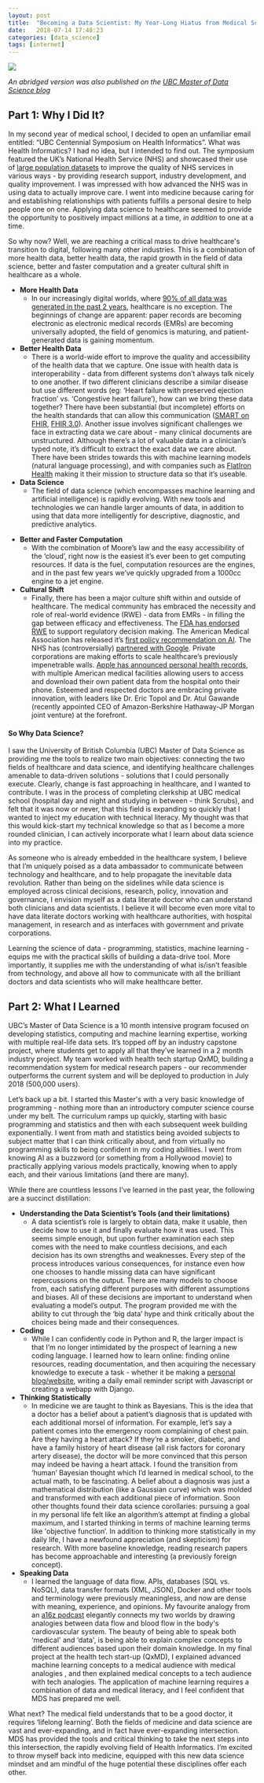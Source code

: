 ```yaml
---
layout: post
title:  "Becoming a Data Scientist: My Year-Long Hiatus from Medical School"
date:   2018-07-14 17:48:23
categories: [data_science]
tags: [internet]
---
```


![](/assets/images/blog/brain_data.png)

*An abridged version was also published on the [UBC Master of Data Science blog](https://ubc-mds.github.io/2018-07-04-becoming-a-data-scientist/)*

## Part 1: Why I Did It? 

In my second year of medical school, I decided to open an unfamiliar email entitled: “UBC Centennial Symposium on Health Informatics”. What was Health Informatics? I had no idea, but I intended to find out. The symposium featured the UK’s National Health Service (NHS) and showcased their use of [large population datasets](https://www.genomicsengland.co.uk/) to improve the quality of NHS services in various ways - by providing research support, industry development, and quality improvement. I was impressed with how advanced the NHS was in using data to actually improve care. I went into medicine because caring for and establishing relationships with patients fulfills a personal desire to help people one on one. Applying data science to healthcare seemed to provide the opportunity to positively impact millions at a time, *in addition* to one at a time.

So why now? Well, we are reaching a critical mass to drive healthcare's transition to digital, following many other industries. This is a combination of more health data, better health data, the rapid growth in the field of data science, better and faster computation and a greater cultural shift in healthcare as a whole. 

* **More Health Data**
    * In our increasingly digital worlds, where [90% of all data was generated in the past 2 years](https://web-assets.domo.com/blog/wp-content/uploads/2017/07/17_domo_data-never-sleeps-5-01.png), healthcare is no exception. The beginnings of change are apparent:  paper records are becoming electronic as electronic medical records (EMRs) are becoming universally adopted, the field of genomics is maturing, and
 patient-generated data is gaining momentum. 
* **Better Health Data**
    * There is a world-wide effort to improve the quality and accessibility of the health data that we capture. One issue with health data is interoperability - data from different systems don’t always talk nicely to one another. If two different clinicians describe a similar disease but use different words (eg: ‘Heart failure with preserved ejection fraction’ vs. ‘Congestive heart failure’), how can we bring these data together? There have been substantial (but incomplete) efforts on the health standards that can allow this communication ([SMART on FHIR](https://smarthealthit.org/), [FHIR 3.0](http://hl7.org/fhir/stu3/index.html)). Another issue involves significant challenges we face in extracting data we care about - many clinical documents are unstructured. Although there’s a lot of valuable data in a clinician’s typed note, it’s difficult to extract the exact data we care about. There have been strides towards this with machine learning models (natural language processing), and with companies such as [FlatIron Health](https://flatiron.com/) making it their mission to structure data so that it’s useable. 
* **Data Science**
    * The field of data science (which encompasses machine learning and artificial intelligence) is rapidly evolving. With new tools and technologies we can handle larger amounts of data, in addition to using that data more intelligently for descriptive, diagnostic, and predictive analytics.


<!--more--> 
   
* **Better and Faster Computation**
    * With the combination of Moore’s law and the easy accessibility of the ‘cloud’, right now is the easiest it’s ever been to get computing resources. If data is the fuel, computation resources are the engines, and in the past few years we’ve quickly upgraded from a 1000cc engine to a jet engine.
* **Cultural Shift**
    * Finally, there has been a major culture shift within and outside of healthcare. The medical community has embraced the necessity and role of real-world evidence (RWE) - data from EMRs - in filling the gap between efficacy and effectiveness. The [FDA has endorsed RWE](https://www.fda.gov/downloads/medicaldevices/deviceregulationandguidance/guidancedocuments/ucm513027.pdf) to support regulatory decision making. The American Medical Association has released it’s [first policy recommendation on AI](https://www.ama-assn.org/ama-passes-first-policy-recommendations-augmented-intelligence). The NHS has (controversially) [partnered with Google](https://deepmind.com/blog/streams-and-ai/). Private corporations are making efforts to scale healthcare’s previously impenetrable walls. [Apple has announced personal health records](https://www.apple.com/newsroom/2018/01/apple-announces-effortless-solution-bringing-health-records-to-iPhone/), with multiple American medical facilities allowing users to access and download their own patient data from the hospital onto their phone. Esteemed and respected doctors are embracing private innovation, with leaders like Dr. Eric Topol and Dr. Atul Gawande (recently appointed CEO of Amazon-Berkshire Hathaway-JP Morgan joint venture) at the forefront.

#### So Why Data Science? 

I saw the University of British Columbia (UBC) Master of Data Science as providing me the tools to realize two main objectives: connecting the two fields of healthcare and data science, and identifying healthcare challenges amenable to data-driven solutions - solutions that I could personally execute. Clearly, change is fast approaching in healthcare, and I wanted to contribute. I was in the process of completing clerkship at UBC medical school (hospital day and night and studying in between - think Scrubs), and felt that it was now or never, that this field is expanding so quickly that I wanted to inject my education with technical literacy. My thought was that this would kick-start my technical knowledge so that as I become a more rounded clinician, I can actively incorporate what I learn about data science into my practice. 

As someone who is already embedded in the healthcare system, I believe that I’m uniquely poised as a data ambassador to communicate between technology and healthcare, and to help propagate the inevitable data revolution. Rather than being on the sidelines while data science is employed across clinical decisions, research, policy, innovation and governance, I envision myself as a data literate doctor who can understand both clinicians and data scientists. I believe it will become even more vital to have data literate doctors working with healthcare authorities, with hospital management, in research and as interfaces with government and private corporations. 

Learning the science of data - programming, statistics, machine learning - equips me with the practical skills of building a data-drive tool. More importantly, it supplies me with the understanding of what is/isn’t feasible from technology, and above all how to communicate with all the brilliant doctors and data scientists who will make healthcare better. 


## Part 2: What I Learned

UBC’s Master of Data Science is a 10 month intensive program focused on developing statistics, computing and machine learning expertise, working with multiple real-life data sets. It’s topped off by an industry capstone project, where students get to apply all that they’ve learned in a 2 month industry project. My team worked with health tech startup QxMD, building a recommendation system for medical research papers - our recommender outperforms the current system and will be deployed to production in July 2018 (500,000 users). 

Let’s back up a bit. I started this Master's with a very basic knowledge of programming - nothing more than an introductory computer science course under my belt. The curriculum ramps up quickly, starting with basic programming and statistics and then with each subsequent week building exponentially. I went from math and statistics being avoided subjects to subject matter that I can think critically about, and from virtually no programming skills to being confident in my coding abilities. I went from knowing AI as a buzzword (or something from a Hollywood movie) to practically applying various models practically, knowing when to apply each, and their various limitations (and there are many).  

While there are countless lessons I’ve learned in the past year, the following are a succinct distillation:

* **Understanding the Data Scientist’s Tools (and their limitations)**
    * A data scientist’s role is largely to obtain data, make it usable, then decide how to use it and finally evaluate how it was used. This seems simple enough, but upon further examination each step comes with the need to make countless decisions, and each decision has its own strengths and weaknesses. Every step of the process introduces various consequences, for instance even how one chooses to handle missing data can have significant repercussions on the output. There are many models to choose from, each satisfying different purposes with different assumptions and biases. All of these decisions are important to understand when evaluating a model’s output. The program provided me with the ability to cut through the ‘big data’ hype and think critically about the choices being made and their consequences. 
* **Coding**
    * While I can confidently code in Python and R, the larger impact is that I’m no longer intimidated by the prospect of learning a new coding language. I learned how to learn online: finding online resources, reading documentation, and then acquiring the necessary knowledge to execute a task - whether it be making a [personal blog/website](https://danielraff.com/about/), writing a daily email reminder script with Javascript or creating a webapp with Django. 
* **Thinking Statistically**
    * In medicine we are taught to think as Bayesians. This is the idea that a doctor has a belief about a patient’s diagnosis that is updated with each additional morsel of information. For example, let’s say a patient comes into the emergency room complaining of chest pain. Are they having a heart attack? If they’re a smoker, diabetic, and have a family history of heart disease (all risk factors for coronary artery disease), the doctor will be more convinced that this person may indeed be having a heart attack. I found the transition from ‘human’ Bayesian thought which I’d learned in medical school, to the actual math, to be fascinating. A belief about a diagnosis was just a mathematical distribution (like a Gaussian curve) which was molded and transformed with each additional piece of information. Soon other thoughts found their data science corollaries: pursuing a goal in my personal life felt like an algorithm’s attempt at finding a global maximum, and I started thinking in terms of machine learning terms like 'objective function’. In addition to thinking more statistically in my daily life, I have a newfound appreciation (and skepticism) for research. With more baseline knowledge, reading research papers has become approachable and interesting (a previously foreign concept).
* **Speaking Data**
    * I learned the language of data flow. APIs, databases (SQL vs. NoSQL), data transfer formats (XML, JSON), Docker and other tools and terminology were previously meaningless, and now are dense with meaning, experience, and opinions. My favourite analogy from an [a16z podcast](https://a16z.com/2018/03/13/api-economy-why-what-how/) elegantly connects my two worlds by drawing analogies between data flow and blood flow in the body's cardiovascular system. The beauty of being able to speak both ‘medical' and ‘data', is being able to explain complex concepts to different audiences based upon their domain knowledge. In my final project at the health tech start-up (QxMD), I explained advanced machine learning concepts to a medical audience with medical analogies , and then explained medical concepts to a tech audience with tech analogies. The application of machine learning requires a combination of data and medical literacy, and I feel confident that MDS has prepared me well.

What next? The medical field understands that to be a good doctor, it requires ‘lifelong learning’. Both the fields of medicine and data science are vast and ever-expanding, and in fact have ever-expanding intersection. MDS has provided the tools and critical thinking to take the next steps into this intersection, the rapidly evolving field of Health Informatics. I’m excited to throw myself back into medicine, equipped with this new data science mindset and am mindful of the huge potential these disciplines offer each other. 


